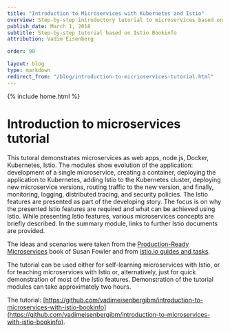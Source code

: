 ```yaml
---
title: "Introduction to Microservices with Kubernetes and Istio"
overview: Step-by-step introductory tutorial to microservices based on the Istio Bookinfo sample.
publish_date: March 1, 2018
subtitle: Step-by-step tutorial based on Istio Bookinfo
attribution: Vadim Eisenberg

order: 90

layout: blog
type: markdown
redirect_from: "/blog/introduction-to-micrioservices-tutorial.html"
---
```

{% include home.html %}

# Introduction to microservices tutorial
This tutoral demonstrates microservices as web apps, node.js, Docker, Kubernetes, Istio. The modules show evolution of the application: development of a single microservice, creating a container, deploying the application to Kubernetes, adding Istio to the Kubernetes cluster, deploying new microservice versions, routing traffic to the new version, and finally, monitoring, logging, distributed tracing, and security policies. The Istio features are presented as part of the developing story. The focus is on why the presented Istio features are required and what can be achieved using Istio. While presenting Istio features, various microservices concepts are briefly described. In the summary module, links to further Istio documents are provided.

The ideas and scenarios were taken from the [Production-Ready Microservices](http://shop.oreilly.com/product/0636920053675.do) book of Susan Fowler and from [istio.io guides and tasks](https://istio.io).

The tutorial can be used either for self-learning microservices with Istio, or for teaching microservices with Istio or, alternatively, just for quick demonstration of most of the Istio features. Demonstration of the tutorial modules can take approximately two hours.

The tutorial: [https://github.com/vadimeisenbergibm/introduction-to-microservices-with-istio-bookinfo](https://github.com/vadimeisenbergibm/introduction-to-microservices-with-istio-bookinfo).
